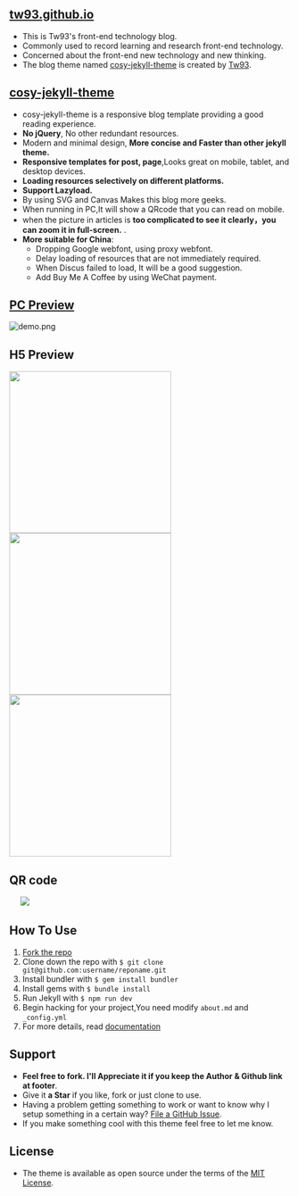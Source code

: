 ## [tw93.github.io](http://tw93.github.io/)
- This is Tw93's front-end technology blog. 
- Commonly used to record learning and research front-end technology.
- Concerned about the front-end new technology and new thinking.
- The blog theme named [cosy-jekyll-theme](https://rubygems.org/gems/cosy-jekyll-theme) is created by [Tw93](http://tw93.github.io/about/).


## [cosy-jekyll-theme](https://rubygems.org/gems/cosy-jekyll-theme)
- cosy-jekyll-theme is a responsive blog template providing a good reading experience.
- **No jQuery**, No other redundant resources.
- Modern and minimal design, **More concise and Faster than other jekyll theme.**
- **Responsive templates for post, page**,Looks great on mobile, tablet, and desktop devices.
- **Loading resources selectively on different platforms.**
- **Support Lazyload.**
- By using SVG and Canvas Makes this blog more geeks.
- When running in PC,It will show a QRcode that you can read on mobile.
- when the picture in articles is **too complicated to see it clearly，you can zoom it in full-screen.** . 
- **More suitable for China**:
    - Dropping Google webfont, using proxy webfont.
    - Delay loading of resources that are not immediately required.
    - When Discus failed to load, It will be a good suggestion.
    - Add Buy Me A Coffee by using WeChat payment.
  
## [PC Preview](http://tw93.github.io/)

  ![demo.png](http://7vihmc.com1.z0.glb.clouddn.com/Jietu20170203-222805.jpg)

## H5 Preview

   <img src="http://ww1.sinaimg.cn/large/0060lm7Tgy1fc8ex6yyh3j30xp1iy0z1.jpg" width="290"/><img src="http://ww3.sinaimg.cn/large/0060lm7Tgy1fc8eyalu16j30xp1iyq7g.jpg" width="290"/><img src="http://ww3.sinaimg.cn/large/0060lm7Tgy1fc8ex5vn9dj30xp1iyafo.jpg" width="290"/>

## QR code

  &nbsp;&nbsp;&nbsp;&nbsp;&nbsp;![](http://ww1.sinaimg.cn/large/0060lm7Tgy1fc8eyyn0msj305k05kglf.jpg)
  
## How To Use
1. [Fork the repo](https://github.com/tw93/tw93.github.io)
2. Clone down the repo with `$ git clone git@github.com:username/reponame.git`
3. Install bundler with `$ gem install bundler`
4. Install gems with `$ bundle install`
5. Run Jekyll with `$ npm run dev`
6. Begin hacking for your project,You need modify `about.md` and `_config.yml` 
7. For more details, read [documentation](http://jekyllrb.com/)

## Support
- **Feel free to fork. I'll Appreciate it if you keep the Author & Github link at footer**.
- Give it **a Star** if you like, fork or just clone to use.
- Having a problem getting something to work or want to know why I setup something in a certain way? [File a GitHub Issue](https://github.com/tw93/tw93.github.io/issues/new).
- If you make something cool with this theme feel free to let me know.

## License
- The theme is available as open source under the terms of the [MIT License](http://opensource.org/licenses/MIT).
